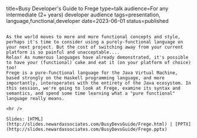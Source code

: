 title=Busy Developer's Guide to Frege
type=talk
audience=For any intermediate (2+ years) developer audience
tags=presentation, language,functional,developer
date=2023-06-01
status=published
~~~~~~

As the world moves to more and more functional concepts and style, perhaps it's time to consider using a purely-functional language on your next project. But the cost of switching away from your current platform is so painful and unacceptable....
Relax! As numerous languages have already demonstrated, it's possible to have your (functional) cake and eat it (on your platform of choice) too!
Frege is a pure-functional language for the Java Virtual Machine, based strongly on the Haskell programming language, and more importantly, interoperates with the entirety of the Java ecosystem. In this session, we're going to look at Frege, examine its syntax and semantics, and spend some time learning what a "pure functional" language really means.
    
<hr />

Slides: [HTML](http://slides.newardassociates.com/BusyDevsGuide/Frege.html) | [PPTX](http://slides.newardassociates.com/BusyDevsGuide/Frege.pptx)

